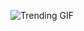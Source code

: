 ![Trending GIF](https://media0.giphy.com/media/v1.Y2lkPThiYjIxNzcyenM2NXF3MW96aHh5NG1iOGE1cGRjY3hidW9lYXp1Z3Q5Z296aXU2MSZlcD12MV9naWZzX3NlYXJjaCZjdD1n/YQitE4YNQNahy/giphy.gif)
